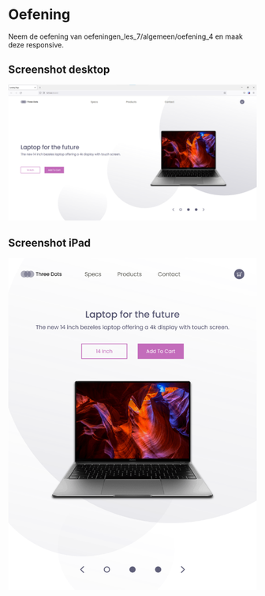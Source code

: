 # Oefening

Neem de oefening van oefeningen_les_7/algemeen/oefening_4 en maak deze responsive.

## Screenshot desktop
![](example.png)

## Screenshot iPad
![](example_ipad.png)